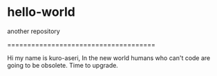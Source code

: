 # hello-world
another repository

=====================================

Hi my name is kuro-aseri, In the new world humans who can't code are going to be obsolete. Time to upgrade.
